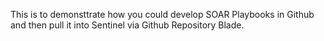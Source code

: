 This is to demonsttrate how you could develop SOAR Playbooks in Github and then pull it into Sentinel via Github Repository Blade.
